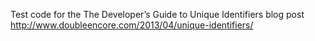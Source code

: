 Test code for the The Developer’s Guide to Unique Identifiers blog post http://www.doubleencore.com/2013/04/unique-identifiers/
